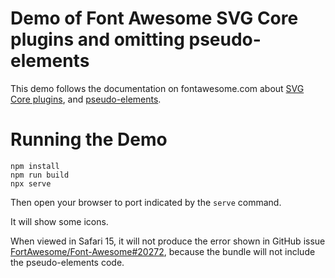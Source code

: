 # Demo of Font Awesome SVG Core plugins and omitting pseudo-elements

This demo follows the documentation on fontawesome.com about [SVG Core plugins](https://docs.fontawesome.com/apis/javascript/plugins), and [pseudo-elements](https://docs.fontawesome.com/web/add-icons/pseudo-elements).

# Running the Demo

```
npm install
npm run build
npx serve
```

Then open your browser to port indicated by the `serve` command.

It will show some icons.

When viewed in Safari 15, it will not produce the error shown in GitHub issue [FortAwesome/Font-Awesome#20272](https://github.com/FortAwesome/Font-Awesome/issues/20727), because the bundle will not include the pseudo-elements code.
